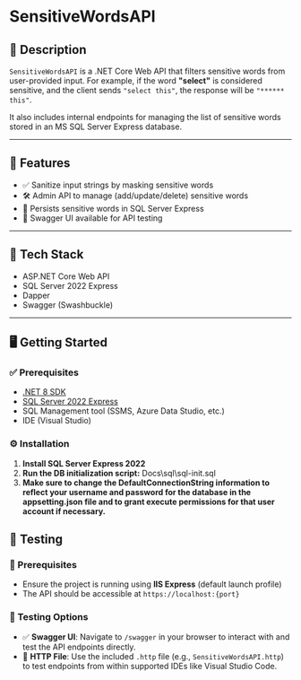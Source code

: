 # SensitiveWordsAPI

## 📖 Description

`SensitiveWordsAPI` is a .NET Core Web API that filters sensitive words from user-provided input. For example, if the word **"select"** is considered sensitive, and the client sends `"select this"`, the response will be `"****** this"`.

It also includes internal endpoints for managing the list of sensitive words stored in an MS SQL Server Express database.

---

## 🚀 Features

- ✅ Sanitize input strings by masking sensitive words
- 🛠 Admin API to manage (add/update/delete) sensitive words
- 💾 Persists sensitive words in SQL Server Express
- 📄 Swagger UI available for API testing

---

## 🧰 Tech Stack

- ASP.NET Core Web API
- SQL Server 2022 Express
- Dapper
- Swagger (Swashbuckle)

---

## 🖥️ Getting Started

### ✅ Prerequisites

- [.NET 8 SDK](https://dotnet.microsoft.com/en-us/download)
- [SQL Server 2022 Express](https://go.microsoft.com/fwlink/p/?linkid=2216019)
- SQL Management tool (SSMS, Azure Data Studio, etc.)
- IDE (Visual Studio)

### ⚙️ Installation

1. **Install SQL Server Express 2022**
2. **Run the DB initialization script:**
   Docs\sql\sql-init.sql
3. **Make sure to change the DefaultConnectionString information to reflect your username and password for the database in the appsetting.json file and to grant execute permissions for that user account if necessary.**

## 🧪 Testing

### 🔧 Prerequisites
- Ensure the project is running using **IIS Express** (default launch profile)
- The API should be accessible at `https://localhost:{port}`

### 🧬 Testing Options
- ✅ **Swagger UI**: Navigate to `/swagger` in your browser to interact with and test the API endpoints directly.
- 🧾 **HTTP File**: Use the included `.http` file (e.g., `SensitiveWordsAPI.http`) to test endpoints from within supported IDEs like Visual Studio Code.